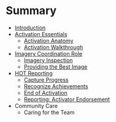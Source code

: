 # Summary

* [Introduction](README.md)
* [Activation Essentials](activation_essentials.md)
   * [Activation Anatomy](activation_anatomy.md)
   * [Activation Walkthrough](activation_walkthrough.md)
* [Imagery Coordination Role](imagery_coordination_role.md)
   * [Imagery Inspection](article.md)
   * [Providing the Best Image](providing_the_best_image.md)
* [HOT Reporting](hot_reporting_effective_documentation_for_activati.md)
   * [Capture Progress](capture_progress.md)
   * [Recognize Achievements](recognize_achievements.md)
   * [End of Activation](end_of_activation.md)
   * [Reporting: Activator Endorsement](reporting_activator_endorsement.md)
* Community Care
   * Caring for the Team

